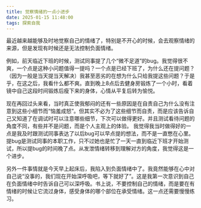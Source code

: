 ```yaml
---
title: 觉察情绪的一点小进步
date: 2025-01-15 11:48:00
tags: 探索自我
---
```


最近越来越能够及时地觉察自己的情绪了，特别是不开心的时候，会去观察情绪的来源，但是发现有时候还是无法控制负面情绪。

例如，前天临近下班的时候，测试同事提了几个“微不足道”的bug。我觉得很不爽，一个点是这种小问题值得一提吗？一个点是已经下班了，为什么还在提问题？（因为一般是当天提当天解决）我甚至恶劣的在想为什么只给我提这些问题？于是乎，在这之后，我看什么都不爽。直到晚上8点后去健身房锻炼了一个小时，看着镜中自己这段时间锻炼后瘦下来的身体，心情从平复后转为愉悦。

现在再回过头来看，当时真正使我郁闷的还有一些原因是在自责自己为什么没有注意到这些小细节而“恼羞成怒”。但其实不必为了这些细节而自责，而是应该告诉自己又知道了在调试时可以注意哪些细节，下次可以做得更好。并且测试看待问题的角度不同，有些并不是问题，而是个人主观上的体验。
我觉得我当时做得好的一点是我及时跟测试同事表达了以后bug可以早点提的想法，而不是一直憋在心里。提bug是测试同事的本职工作，只不过她也是忙了一天一直到临近下班才开始测试，所以提bug的时间晚了点。从发泄情绪转移到理解对方的角度，我觉得这是一个进步。

另外一件事情就是今天早上起床后，我陷入到负面情绪中了。我竟然能够在心中对自己说“没事的，我们现在开始深呼吸吧，等下就好了”。这是我第一次意识到自己在负面情绪中时告诉自己可以深呼吸。书上说，不要控制自己的情绪，而是要在有情绪的时候让它流过身体，感受身体的哪个部位在承受情绪。这一点还需要慢慢练习。
